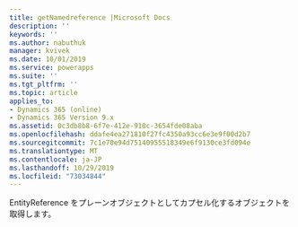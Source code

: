 ```yaml
---
title: getNamedreference |Microsoft Docs
description: ''
keywords: ''
ms.author: nabuthuk
manager: kvivek
ms.date: 10/01/2019
ms.service: powerapps
ms.suite: ''
ms.tgt_pltfrm: ''
ms.topic: article
applies_to:
- Dynamics 365 (online)
- Dynamics 365 Version 9.x
ms.assetid: 0c3db8b8-6f7e-412e-910c-3654fde08aba
ms.openlocfilehash: ddafe4ea271810f27fc4350a93cc6e3e9f00d2b7
ms.sourcegitcommit: 7c1e70e94d75140955518349e6f9130ce3fd094e
ms.translationtype: MT
ms.contentlocale: ja-JP
ms.lasthandoff: 10/29/2019
ms.locfileid: "73034844"
---
```

EntityReference をプレーンオブジェクトとしてカプセル化するオブジェクトを取得します。
